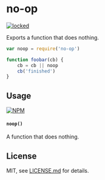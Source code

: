# no-op

[![locked](http://badges.github.io/stability-badges/dist/locked.svg)](http://github.com/badges/stability-badges)

Exports a function that does nothing. 

```js
var noop = require('no-op')

function foobar(cb) {
    cb = cb || noop
    cb('finished')
}
```

## Usage

[![NPM](https://nodei.co/npm/no-op.png)](https://nodei.co/npm/no-op/)

#### `noop()`

A function that does nothing.

## License

MIT, see [LICENSE.md](http://github.com/mattdesl/no-op/blob/master/LICENSE.md) for details.
